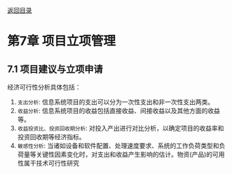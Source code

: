 [返回目录](/blog/ruankao/index.md)

# 第7章 项目立项管理

## 7.1 项目建议与立项申请



经济可行性分析具体包括：
1. `支出分析`: 信息系统项目的支出可以分为一次性支出和非一次性支出两类。
2. `收益分析`: 信息系统项目的收益包括直接收益、间接收益以及其他方面的收益等。
3. `收益投资比、投资回收期分析`: 对投入产出进行对比分析，以确定项目的收益率和投资回收期等经济指标。
4. `敏感性分析`: 当诸如设备和软件配置、处理速度要求、系统的工作负荷类型和负荷量等关键性因素变化时，对支出和收益产生影响的估计。物资(产品)的可用性属干技术可行性研究
